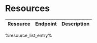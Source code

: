 # Resources

| Resource | Endpoint | Description |
|----------|----------|-------------|
%resource_list_entry%